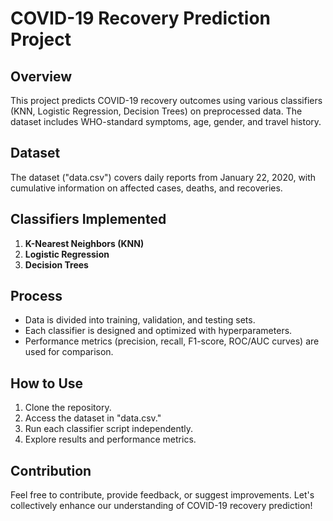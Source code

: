 # COVID-19 Recovery Prediction Project

## Overview
This project predicts COVID-19 recovery outcomes using various classifiers (KNN, Logistic Regression, Decision Trees) on preprocessed data. The dataset includes WHO-standard symptoms, age, gender, and travel history.

## Dataset
The dataset ("data.csv") covers daily reports from January 22, 2020, with cumulative information on affected cases, deaths, and recoveries.

## Classifiers Implemented
1. **K-Nearest Neighbors (KNN)**
2. **Logistic Regression**
3. **Decision Trees**

## Process
- Data is divided into training, validation, and testing sets.
- Each classifier is designed and optimized with hyperparameters.
- Performance metrics (precision, recall, F1-score, ROC/AUC curves) are used for comparison.

## How to Use
1. Clone the repository.
2. Access the dataset in "data.csv."
3. Run each classifier script independently.
4. Explore results and performance metrics.

## Contribution
Feel free to contribute, provide feedback, or suggest improvements. Let's collectively enhance our understanding of COVID-19 recovery prediction!
